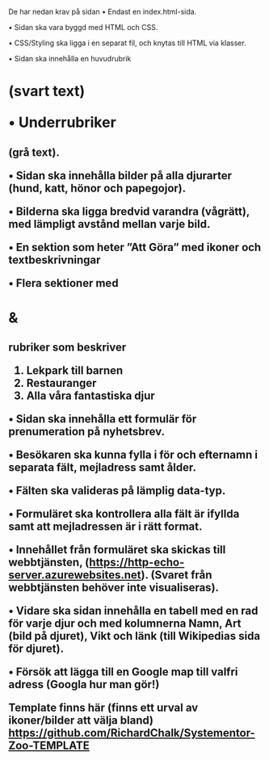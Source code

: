 De har nedan krav på sidan
•	Endast en index.html-sida.

•	Sidan ska vara byggd med HTML och CSS.

•	CSS/Styling ska ligga i en separat fil, och knytas till HTML via klasser.

•	Sidan ska innehålla en huvudrubrik <h1> (svart text) 

•	Underrubriker <h2> (grå text).

•	Sidan ska innehålla bilder på alla djurarter (hund, katt, hönor och papegojor).

•	Bilderna ska ligga bredvid varandra (vågrätt), med lämpligt avstånd mellan varje bild.

•	En sektion som heter ”Att Göra” med ikoner och textbeskrivningar

•	Flera sektioner med <h1> & <h2> rubriker som beskriver

1.	Lekpark till barnen
2.	Restauranger
3.	Alla våra fantastiska djur

•	Sidan ska innehålla ett formulär för prenumeration på nyhetsbrev.

•	Besökaren ska kunna fylla i för och efternamn i separata fält, mejladress samt ålder. 

•	Fälten ska valideras på lämplig data-typ. 

•	Formuläret ska kontrollera alla fält är ifyllda samt att mejladressen är i rätt format.

•	Innehållet från formuläret ska skickas till webbtjänsten, 
(https://http-echo-server.azurewebsites.net).
(Svaret från webbtjänsten behöver inte visualiseras).

•	Vidare ska sidan innehålla en tabell med en rad för varje djur och med kolumnerna Namn, Art (bild på djuret), Vikt och länk (till Wikipedias sida för djuret).

•	Försök att lägga till en Google map till valfri adress (Googla hur man gör!)

Template finns här (finns ett urval av ikoner/bilder att välja bland)
https://github.com/RichardChalk/Systementor-Zoo-TEMPLATE
